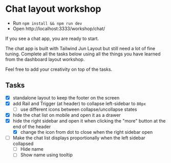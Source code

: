 # Chat layout workshop

- Run `npm install && npm run dev`
- Open http://localhost:3333/workshop/chat/

If you see a chat app, you are ready to start.

The chat app is built with Tailwind Jun Layout but still need a lot of fine tuning. Complete all the tasks below using all the things you have learned from the dashboard layout workshop.

Feel free to add your creativity on top of the tasks.

## Tasks

- [x] standalone layout to keep the footer on the screen
- [x] add Rail and Trigger (at header) to collapse left-sidebar to `80px`
  - [ ] use different icons between collapse/uncollapse states
- [x] hide the chat list on mobile and open it as a drawer
- [x] hide the right sidebar and open it when clicking the "more" button at the end of the header
  - [x] change the icon from dot to close when the right sidebar open
- [ ] Make the chat list displays proportionally when the left sidebar collapsed
  - [ ] Hide name
  - [ ] Show name using tooltip
